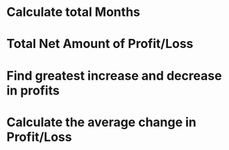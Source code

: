# Calculate total Months
# Total Net Amount of Profit/Loss
# Find greatest increase and decrease in profits
# Calculate the average change in Profit/Loss
